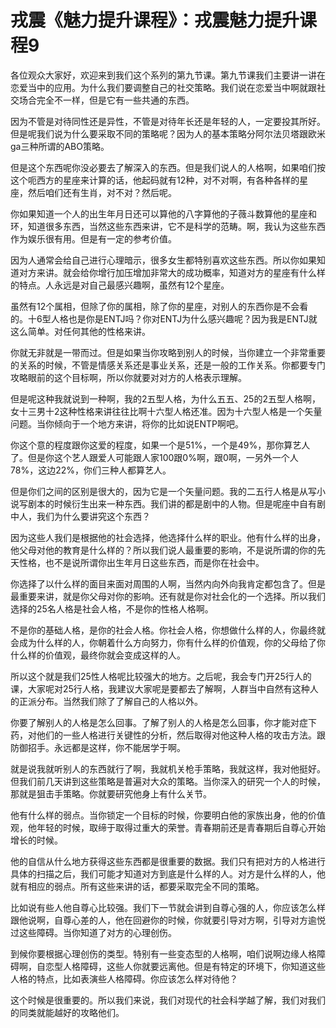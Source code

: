 # 戎震《魅力提升课程》：戎震魅力提升课程9

各位观众大家好，欢迎来到我们这个系列的第九节课。第九节课我们主要讲一讲在恋爱当中的应用。为什么我们要调整自己的社交策略。我们说在恋爱当中啊就跟社交场合完全不一样，但是它有一些共通的东西。

因为不管是对待同性还是异性，不管是对待年长还是年轻的人，一定要投其所好。但是呢我们说为什么要采取不同的策略呢？因为人的基本策略分阿尔法贝塔跟欧米ga三种所谓的ABO策略。

但是这个东西呢你没必要去了解深入的东西。但是我们说人的人格啊，如果咱们按这个呃西方的星座来计算的话，他起码就有12种，对不对啊，有各种各样的星座，然后咱们还有生肖，对不对？然后呢。

你如果知道一个人的出生年月日还可以算他的八字算他的子薇斗数算他的星座和环，知道很多东西，当然这些东西来讲，它不是科学的范畴。啊，我认为这些东西作为娱乐很有用。但是有一定的参考价值。

因为人通常会给自己进行心理暗示，很多女生都特别喜欢这些东西。所以你如果知道对方来讲。就会给你增行加压增加非常大的成功概率，知道对方的星座有什么样的特点。人永远是对自己最感兴趣啊，虽然有12个星座。

虽然有12个属相，但除了你的属相，除了你的星座，对别人的东西你是不会看的。十6型人格也是你是ENTJ吗？你对ENTJ为什么感兴趣呢？因为我是ENTJ就这么简单。对任何其他的性格来讲。

你就无非就是一带而过。但是如果当你攻略到别人的时候，当你建立一个非常重要的关系的时候，不管是情感关系还是事业关系，还是一般的工作关系。你都要专门攻略眼前的这个目标啊，所以你就要对对方的人格表示理解。

但是呢这种我就说到一种啊，我的2五型人格，为什么五五、25的2五型人格啊，女十三男十2这种性格来讲往往比啊十六型人格还准。因为十六型人格是一个矢量问题。当你倾向于一个地方来讲，将你的比如说ENTP啊吧。

你这个意的程度跟你这爱的程度，如果一个是51%，一个是49%，那你算艺人了。但是你这个艺人跟爱人可能跟人家100跟0%啊，跟0啊，一另外一个人78%，这边22%，你们三种人都算艺人。

但是你们之间的区别是很大的，因为它是一个矢量问题。我的二五行人格是从写小说写剧本的时候衍生出来一种东西。我们讲的都是剧中的人物。但是呢座中自有剧中人，我们为什么要讲究这个东西？

因为这些人我们是根据他的社会选择，他选择什么样的职业。他有什么样的出身，他父母对他的教育是什么样的？所以我们说人最重要的影响，不是说所谓的你的先天性格，也不是说所谓你出生年月日这些东西，而是你在社会中。

你选择了以什么样的面目来面对周围的人啊，当然内向外向我肯定都包含了。但是最重要来讲，就是你父母对你的影响。还有就是你对社会化的一个选择。所以我们选择的25名人格是社会人格，不是你的性格人格啊。

不是你的基础人格，是你的社会人格。你社会人格，你想做什么样的人，你最终就会成为什么样的人，你朝着什么方向努力，你有什么样的价值观，你的父母给了你什么样的价值观，最终你就会变成这样的人。

所以这个就是我们25性人格呢比较强大的地方。之后呢，我会专门开25行人的课，大家呢对25行人格，我建议大家呢是要都去了解啊，人群当中自然有这种人的正派分布。当然我们除了了解自己的人格以外。

你要了解别人的人格是怎么回事。了解了别人的人格是怎么回事，你才能对症下药，对他们的一些人格进行关键性的分析，然后取得对他这种人格的攻击方法。跟防御招手。永远都是这样，你不能居学于啊。

就是说我就听别人的东西就行了啊，我就机关枪手策略，我就这样，我对他挺好。但我们前几天讲到这些策略是普遍对大众的策略。当你深入的研究一个人的时候，那就是狙击手策略。你就要研究他身上有什么关节。

他有什么样的弱点。当你锁定一个目标的时候，你要明白他的家族出身，他的价值观，他年轻的时候，取缔于取得过重大的荣誉。青春期前还是青春期后自尊心开始增长的时候。

他的自信从什么地方获得这些东西都是很重要的数据。我们只有把对方的人格进行具体的扫描之后，我们可能才知道对方到底是什么样的人。对方是什么样的人，他就有相应的弱点。所有这些来讲的话，都要采取完全不同的策略。

比如说有些人他自尊心比较强。我们下一节就会讲到自尊心强的人，你应该怎么样跟他说啊，自尊心差的人，他在回避你的时候，你就要引导对方啊，引导对方逾悦过这些障碍。当你知道了对方的心理创伤。

到候你要根据心理创伤的类型。特别有一些变态型的人格啊，咱们说啊边缘人格障碍啊，自恋型人格障碍，这些人你就要远离他。但是有特定的环境下，你知道这些人格的特点，比如表演些人格障碍。你应该怎么样对待他？

这个时候是很重要的。所以我们来说，我们对现代的社会科学越了解，我们对我们的同类就能越好的攻略他们。